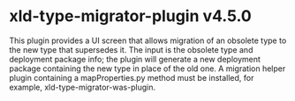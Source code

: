 # xld-type-migrator-plugin v4.5.0

This plugin provides a UI screen that allows migration of an obsolete type to the new type that supersedes it.  The input is the obsolete type and deployment package info; the plugin will generate a new deployment package containing the new type in place of the old one.  A migration helper plugin containing a mapProperties.py method must be installed, for example, xld-type-migrator-was-plugin.
